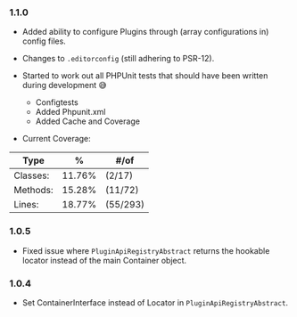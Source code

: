 ### 1.1.0

* Added ability to configure Plugins through (array configurations in) config files.
* Changes to `.editorconfig` (still adhering to PSR-12).
* Started to work out all PHPUnit tests that should have been written during development :sweat_smile:
    * Configtests
    * Added Phpunit.xml
    * Added Cache and Coverage

* Current Coverage:

| **Type**   | **%** | **#/of** |
|---|---|---|
| Classes: | 11.76% | (2/17) |
| Methods: | 15.28% | (11/72) |
| Lines: | 18.77% | (55/293) |

### 1.0.5

* Fixed issue where `PluginApiRegistryAbstract` returns the hookable locator instead of the main Container object.

### 1.0.4

* Set ContainerInterface instead of Locator in `PluginApiRegistryAbstract`.

